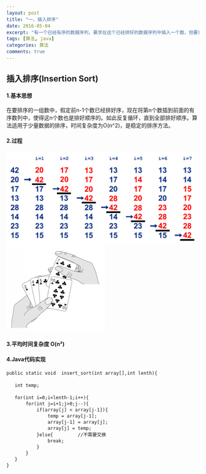 ```yaml
---
layout: post
title: "一、插入排序"
date: 2016-05-04
excerpt: "有一个已经有序的数据序列，要求在这个已经排好的数据序列中插入一个数，但要求插入后此数据序列仍然有序，这个时候就要用到一种新的排序方法——插入排序法"
tags: [算法, java]
categories: 算法
comments: true
---
```


## 插入排序(Insertion Sort) ##
#### 1.基本思想 ####
在要排序的一组数中，假定前n-1个数已经排好序，现在将第n个数插到前面的有序数列中，使得这n个数也是排好顺序的。如此反复循环，直到全部排好顺序。算法适用于少量数据的排序，时间复杂度为O(n^2)，是稳定的排序方法。
#### 2.过程 ####
![插入排序](2016-05-04-insertion-sort/insertion_sort_1.png)
![相同的场景](2016-05-04-insertion-sort/insertion_sort_2.png)
#### 3.平均时间复杂度 O(n²) ####
#### 4.Java代码实现 ####
```
public static void  insert_sort(int array[],int lenth){

   int temp;

   for(int i=0;i<lenth-1;i++){
       for(int j=i+1;j>0;j--){
           if(array[j] < array[j-1]){
               temp = array[j-1];
               array[j-1] = array[j];
               array[j] = temp;
           }else{         //不需要交换
               break;
           }
       }
   }
}
```
